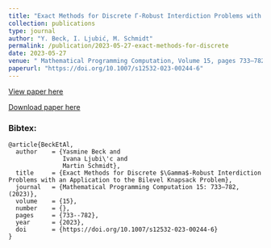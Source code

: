 ```yaml
---
title: "Exact Methods for Discrete Γ-Robust Interdiction Problems with an Application to the Bilevel Knapsack Problem"
collection: publications
type: journal
author: "Y. Beck, I. Ljubić, M. Schmidt"
permalink: /publication/2023-05-27-exact-methods-for-discrete
date: 2023-05-27
venue: " Mathematical Programming Computation, Volume 15, pages 733–782"
paperurl: "https://doi.org/10.1007/s12532-023-00244-6"
---
```


[View paper here](https://doi.org/10.1007/s12532-023-00244-6)

[Download paper here](http://www.optimization-online.org/DB_HTML/2021/11/8678.html)

### Bibtex:

```
@article{BeckEtAl,
  author    = {Yasmine Beck and
               Ivana Ljubi\'c and
               Martin Schmidt},
  title     = {Exact Methods for Discrete $\Gamma$-Robust Interdiction Problems with an Application to the Bilevel Knapsack Problem},
  journal   = {Mathematical Programming Computation 15: 733–782, (2023)},
  volume    = {15},
  number    = {},
  pages     = {733--782},
  year      = {2023},
  doi       = {https://doi.org/10.1007/s12532-023-00244-6}
}
```
